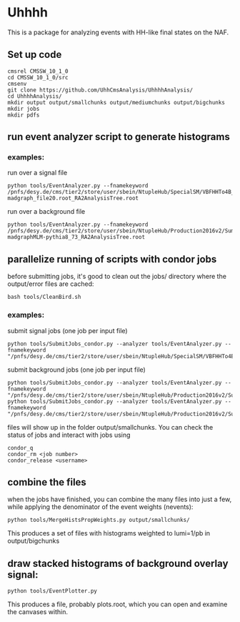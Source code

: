 # Uhhhh
This is a package for analyzing events with HH-like final states on the NAF.
## Set up code

```
cmsrel CMSSW_10_1_0
cd CMSSW_10_1_0/src
cmsenv
git clone https://github.com/UhhCmsAnalysis/UhhhhAnalysis/
cd UhhhhAnalysis/
mkdir output output/smallchunks output/mediumchunks output/bigchunks
mkdir jobs
mkdir pdfs
```

## run event analyzer script to generate histograms
### examples:

run over a signal file
```
python tools/EventAnalyzer.py --fnamekeyword /pnfs/desy.de/cms/tier2/store/user/sbein/NtupleHub/SpecialSM/VBFHHTo4B_CV_1_5_C2V_1_C3_1_13TeV-madgraph_file20.root_RA2AnalysisTree.root
```

run over a background file
```
python tools/EventAnalyzer.py --fnamekeyword  /pnfs/desy.de/cms/tier2/store/user/sbein/NtupleHub/Production2016v2/Summer16.TTJets_TuneCUETP8M1_13TeV-madgraphMLM-pythia8_73_RA2AnalysisTree.root
```

## parallelize running of scripts with condor jobs

before submitting jobs, it's good to clean out the jobs/ directory where the output/error files are cached:

```
bash tools/CleanBird.sh
```

### examples:

submit signal jobs (one job per input file)

```
python tools/SubmitJobs_condor.py --analyzer tools/EventAnalyzer.py --fnamekeyword  "/pnfs/desy.de/cms/tier2/store/user/sbein/NtupleHub/SpecialSM/VBFHHTo4B*.root"
```

submit background jobs (one job per input file)

```
python tools/SubmitJobs_condor.py --analyzer tools/EventAnalyzer.py --fnamekeyword  "/pnfs/desy.de/cms/tier2/store/user/sbein/NtupleHub/Production2016v2/Summer16.TTJets_TuneCUE*.root"
python tools/SubmitJobs_condor.py --analyzer tools/EventAnalyzer.py --fnamekeyword  "/pnfs/desy.de/cms/tier2/store/user/sbein/NtupleHub/Production2016v2/Summer16.QCD*.root"
```

files will show up in the folder output/smallchunks. You can check the status of jobs and interact with jobs using
```
condor_q
condor_rm <job number>
condor_release <username>
```

## combine the files 
when the jobs have finished, you can combine the many files into just a few, while applying the denominator of the event weights (nevents):
```
python tools/MergeHistsPropWeights.py output/smallchunks/
```

This produces a set of files with histograms weighted to lumi=1/pb in output/bigchunks

## draw stacked histograms of background overlay signal:

```
python tools/EventPlotter.py
```

This produces a file, probably plots.root, which you can open and examine the canvases within. 


